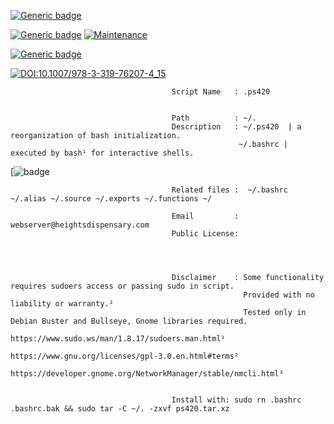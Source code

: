                       

[![Generic badge](https://img.shields.io/badge/.BASHRC-RE~ORGANIZED-<COLOR>.svg)](https://shields.io/)


[![Generic badge](https://img.shields.io/badge/.bash.rc~.ps420~.alias~.source~.exports~.functions-<COLOR>.svg)](https://shields.io/)
[![Maintenance](https://img.shields.io/badge/Maintained%3F-YES.svg)](https://GitHub.com/Naereen/StrapDown.js/graphs/commit-activity)

[![Generic badge](https://img.shields.io/badge/<LICENSED>-<MIT>-<COLOR>.svg)](https://shields.io/)

[![DOI:10.1007/978-3-319-76207-4_15](https://zenodo.org/badge/DOI/10.1007/978-3-319-76207-4_15.svg)](https://doi.org/10.1007/978-3-319-76207-4_15)



                
                                        Script Name   : .ps420 


                                        Path          : ~/.                                                 
                                        Description   : ~/.ps420  | a reorganization of bash initialization.
                                                       ~/.bashrc | executed by bash¹ for interactive shells.

[![badge](https://user-images.githubusercontent.com/10424858/120164618-60644e00-c1c0-11eb-95bb-b1279c9f22be.png)


                                        Related files :  ~/.bashrc ~/.alias ~/.source ~/.exports ~/.functions ~/

                                        Email         : webserver@heightsdispensary.com 
                                        Public License: 


                                                      
                                        
                                        Disclaimer    : Some functionality requires sudoers access or passing sudo in script.
                                                        Provided with no liability or warranty.² 
                                                        Tested only in Debian Buster and Bullseye, Gnome libraries required.                      
                                                        https://www.sudo.ws/man/1.8.17/sudoers.man.html¹
                                                        https://www.gnu.org/licenses/gpl-3.0.en.html#terms² 
                                                        https://developer.gnome.org/NetworkManager/stable/nmcli.html³


                                        Install with: sudo rn .bashrc .bashrc.bak && sudo tar -C ~/. -zxvf ps420.tar.xz




